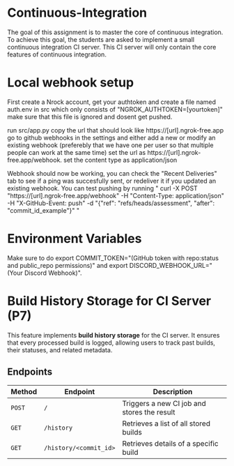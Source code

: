 # Continuous-Integration

The goal of this assignment is to master the core of continuous integration. To achieve this goal, the students are asked to implement a small continuous integration CI server. This CI server will only contain the core features of continuous integration.

# Local webhook setup

First create a Nrock account, get your authtoken and create a file named auth.env in src which only consists of
"NGROK_AUTHTOKEN=[yourtoken]"
make sure that this file is ignored and dosent get pushed.

run src/app.py
copy the url that should look like https://[url].ngrok-free.app
go to github webhooks in the settings and either add a new or modify an existing webhook (preferebly that we have one per user so that multiple people can work at the same time)
set the url as https://[url].ngrok-free.app/webhook.
set the content type as application/json

Webhook should now be working, you can check the "Recent Deliveries" tab to see if a ping was succesfully sent, or redeliver it if you updated an existing webhook. You can test pushing by running
"
curl -X POST "https://[url].ngrok-free.app/webhook" -H "Content-Type: application/json" -H "X-GitHub-Event: push" -d "{\"ref\": \"refs/heads/assessment\", \"after\": \"commit_id_example\"}"
"

# Environment Variables
Make sure to do export COMMIT_TOKEN="(GitHub token with repo:status and public_repo permissions)" and export DISCORD_WEBHOOK_URL="(Your Discord Webhook)".

# Build History Storage for CI Server (P7)

This feature implements **build history storage** for the CI server. It ensures that every processed build is logged, allowing users to track past builds, their statuses, and related metadata.

## Endpoints

| Method | Endpoint               | Description                                 |
| ------ | ---------------------- | ------------------------------------------- |
| `POST` | `/`                    | Triggers a new CI job and stores the result |
| `GET`  | `/history`             | Retrieves a list of all stored builds       |
| `GET`  | `/history/<commit_id>` | Retrieves details of a specific build       |
